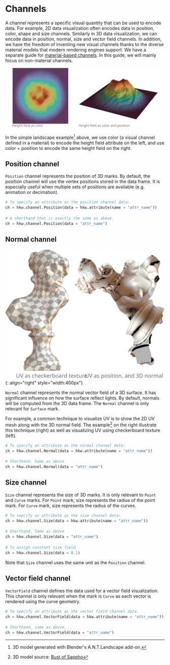 # Channels

A channel represents a specific visual quantity that can be used to encode data. For example, 2D
data visualization often encodes data in position, color, shape and size channels. Similarly in 3D
data visualization, we can encode data in position, normal, size and vector field channels. In
addition, we have the freedom of inventing new visual channels thanks to the diverse material models
that modern rendering engines support. We have a separate guide for [material-based
channels](material.md). In this guide, we will mainly focus on non-material channels.

![height field example](../images/height_field.svg)

In the simple landscape example[^1] above, we use color (a visual channel defined in a material) to
encode the height field attribute on the left, and use color + position to encode the same height
field on the right.

[^1]: 3D model generated with Blender's A.N.T.Landscape add-on.

## Position channel

`Position` channel represents the position of 3D marks. By default, the position channel will
use the vertex positions stored in the data frame. It is especially useful when multiple sets of
positions are available (e.g. animation or decimation).

```py
# To specify an attribute as the position channel data:
ch = hkw.channel.Position(data = hkw.attribute(name = "attr_name"))

# A shorthand that is exactly the same as above.
ch = hkw.channel.Position(data = "attr_name")
```

## Normal channel

![Bust of Sappho with uv](../images/bust_uv.svg){: align="right" style="width:400px"}

`Normal` channel represents the normal vector field of a 3D surface. It has significant influence on
how the surface reflect lights. By default, normals will be computed from the 3D data frame. The
`Normal` channel is only relevant for `Surface` mark.

For example, a common technique to visualize UV is to show the 2D UV mesh along with the 3D normal
field. The example[^2] on the right illustrate this technique (right) as well as visualizing UV using
checkerboard texture (left).

[^2]: 3D model source: [Bust of Sappho](https://www.thingiverse.com/thing:14565)

```py
# To specify an attribute as the normal channel data:
ch = hkw.channel.Normal(data = hkw.attribute(name = "attr_name"))

# Shorthand. Same as above
ch = hkw.channel.Normal(data = "attr_name")
```

## Size channel

`Size` channel represents the size of 3D marks. It is only relevant to `Point` and `Curve` marks.
For `Point` mark, size represents the radius of the point mark. For `Curve` mark, size represents
the radius of the curves.

```py
# To sepcify an attribute as the size channel data:
ch = hkw.channel.Size(data = hkw.attribute(name = "attr_name"))

# Shorthand. Same as above
ch = hkw.channel.Size(data = "attr_name")

# To assign constant size field
ch = hkw.channel.Size(data = 0.1)
```

Note that `Size` channel uses the same unit as the `Position` channel.

## Vector field channel

`VectorField` channel defines the data used for a vector field visualization. This channel is only
relevant when the mark is `Curve` as each vector is rendered using the curve geometry.

```py
# To specify an attribute as the vector field channel data.
ch = hkw.channel.VectorField(data = hkw.attribute(name = "attr_name"))

# Shorthand, same as above.
ch = hkw.channel.VectorField(data = "attr_name")
```
